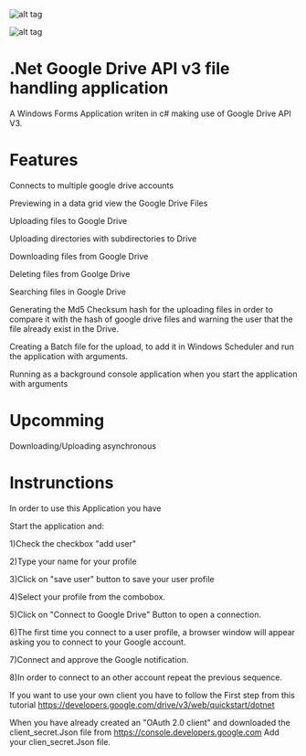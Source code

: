 ![alt tag](https://raw.githubusercontent.com/Obrelix/.net-Google-Drive-API-v3-File-Handling/master/images/pictureSample4.PNG)

![alt tag](https://raw.githubusercontent.com/Obrelix/.net-Google-Drive-API-v3-File-Handling/master/images/pictureSample3.PNG)

# .Net Google Drive API v3 file handling application

A Windows Forms Application writen in c# making use of Google Drive API V3.

# Features

Connects to multiple google drive accounts

Previewing in a data grid view the Google Drive Files

Uploading files to Google Drive

Uploading directories with subdirectories to Drive

Downloading files from Google Drive

Deleting files from Goolge Drive

Searching files in Google Drive

Generating the Md5 Checksum hash for the uploading files in order to compare it with the hash of google drive files and warning the user that the file already exist in the Drive.

Creating a Batch file for the upload, to add it in Windows Scheduler and run the application with arguments.

Running as a background console application when you start the application with arguments 

# Upcomming

Downloading/Uploading asynchronous


# Instrunctions

In order to use this Application you have 

Start the application and:

1)Check the checkbox "add user"

2)Type your name for your profile

3)Click on "save user" button to save your user profile

4)Select your profile from the combobox.

5)Click on "Connect to Google Drive" Button to open a connection.

6)The first time you connect to a user profile, a browser window will appear asking you to connect to your Google account.

7)Connect and approve the Google notification.

8)In order to connect to an other account repeat the previous sequence.

If you want to use your own client you have to follow the First step from this tutorial https://developers.google.com/drive/v3/web/quickstart/dotnet

When you have already created an "OAuth 2.0 client" and downloaded the client_secret.Json file from https://console.developers.google.com Add your clien_secret.Json file.
